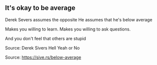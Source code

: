 ## It's okay to be average

Derek Severs assumes the opposite
He assumes that he's below average

Makes you willing to learn.
Makes you willing to ask questions.

And you don't feel that others are stupid

Source:
Derek Sivers
Hell Yeah or No

Source: 
https://sive.rs/below-average
